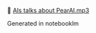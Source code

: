 <!--
date: 2024-10-02T23:43:10
file: 📎 [AIs talks about PearAI.mp3](2024-10-02-23-43-10.mp3)


-->

📎 [AIs talks about PearAI.mp3](2024-10-02-23-43-10.mp3)

Generated in notebooklm